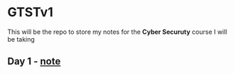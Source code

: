# GTSTv1
This will be the repo to store my notes for the **Cyber Securuty** course I will be taking

## Day 1 - [note](https://github.com/Mistire/GTSTv1/blob/main/Day1.md)

